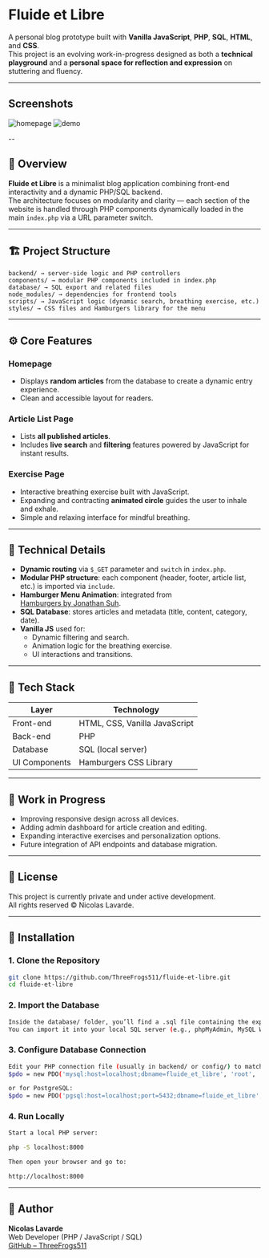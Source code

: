 # Fluide et Libre

A personal blog prototype built with **Vanilla JavaScript**, **PHP**, **SQL**, **HTML**, and **CSS**.  
This project is an evolving work-in-progress designed as both a **technical playground** and a **personal space for reflection and expression** on stuttering and fluency.

---

## Screenshots

![homepage](https://imgur.com/a/d58raxx)
![demo](https://imgur.com/a/HSDVk3d)

--

## 🧠 Overview

**Fluide et Libre** is a minimalist blog application combining front-end interactivity and a dynamic PHP/SQL backend.  
The architecture focuses on modularity and clarity — each section of the website is handled through PHP components dynamically loaded in the main `index.php` via a URL parameter switch.

---

## 🏗️ Project Structure

```
backend/ → server-side logic and PHP controllers
components/ → modular PHP components included in index.php
database/ → SQL export and related files
node_modules/ → dependencies for frontend tools
scripts/ → JavaScript logic (dynamic search, breathing exercise, etc.)
styles/ → CSS files and Hamburgers library for the menu
```
---

## ⚙️ Core Features

### **Homepage**
- Displays **random articles** from the database to create a dynamic entry experience.
- Clean and accessible layout for readers.

### **Article List Page**
- Lists **all published articles**.
- Includes **live search** and **filtering** features powered by JavaScript for instant results.

### **Exercise Page**
- Interactive breathing exercise built with JavaScript.
- Expanding and contracting **animated circle** guides the user to inhale and exhale.
- Simple and relaxing interface for mindful breathing.

---

## 🧩 Technical Details

- **Dynamic routing** via `$_GET` parameter and `switch` in `index.php`.
- **Modular PHP structure**: each component (header, footer, article list, etc.) is imported via `include`.
- **Hamburger Menu Animation**: integrated from  
  [Hamburgers by Jonathan Suh](https://github.com/jonsuh/hamburgers).
- **SQL Database**: stores articles and metadata (title, content, category, date).
- **Vanilla JS** used for:
  - Dynamic filtering and search.
  - Animation logic for the breathing exercise.
  - UI interactions and transitions.

---

## 🧰 Tech Stack

| Layer        | Technology |
|---------------|-------------|
| Front-end     | HTML, CSS, Vanilla JavaScript |
| Back-end      | PHP |
| Database      | SQL (local server) |
| UI Components | Hamburgers CSS Library |

---

## 🚧 Work in Progress

- Improving responsive design across all devices.  
- Adding admin dashboard for article creation and editing.  
- Expanding interactive exercises and personalization options.  
- Future integration of API endpoints and database migration.

---

## 📜 License

This project is currently private and under active development.  
All rights reserved © Nicolas Lavarde.

---

## 🧩 Installation

### **1. Clone the Repository**
```bash
git clone https://github.com/ThreeFrogs511/fluide-et-libre.git
cd fluide-et-libre
```
### **2. Import the Database**
```bash
Inside the database/ folder, you’ll find a .sql file containing the exported database.
You can import it into your local SQL server (e.g., phpMyAdmin, MySQL Workbench, or psql)
```

### **3. Configure Database Connection**
```bash
Edit your PHP connection file (usually in backend/ or config/) to match your local server credentials:
$pdo = new PDO('mysql:host=localhost;dbname=fluide_et_libre', 'root', '');

or for PostgreSQL:
$pdo = new PDO('pgsql:host=localhost;port=5432;dbname=fluide_et_libre', 'postgres', 'yourpassword');
```

### **4. Run Locally**
```bash
Start a local PHP server:

php -S localhost:8000

Then open your browser and go to:

http://localhost:8000
````

---

## 👤 Author

**Nicolas Lavarde**  
Web Developer (PHP / JavaScript / SQL)  
[GitHub – ThreeFrogs511](https://github.com/ThreeFrogs511)
